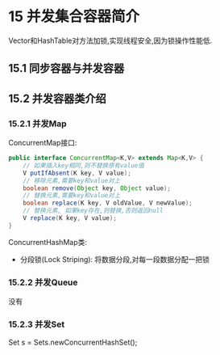 # 15 并发集合容器简介
Vector和HashTable对方法加锁,实现线程安全,因为锁操作性能低.

## 15.1 同步容器与并发容器

## 15.2 并发容器类介绍
### 15.2.1 并发Map
ConcurrentMap接口:
```java
public interface ConcurrentMap<K,V> extends Map<K,V> {
    // 如果插入key相同,则不替换原有value值
    V putIfAbsent(K key, V value);
    // 移除元素,需要key和value对上
    boolean remove(Object key, Object value);
    // 替换元素,需要key和value对上
    boolean replace(K key, V oldValue, V newValue);
    // 替换元素, 如果key存在,则替换,否则返回null
    V replace(K key, V value);
}
```
ConcurrentHashMap类:
- 分段锁(Lock Striping): 将数据分段,对每一段数据分配一把锁
### 15.2.2 并发Queue
没有
### 15.2.3 并发Set
Set<String> s = Sets.newConcurrentHashSet();